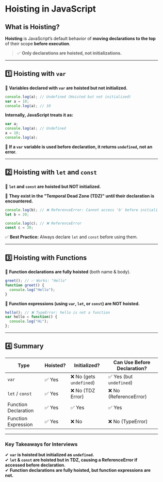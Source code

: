 # Hoisting in JavaScript  

## What is Hoisting?  
**Hoisting** is JavaScript’s default behavior of **moving declarations to the top** of their scope **before execution**.  

> ✅ **Only declarations are hoisted, not initializations.**

---

## 1️⃣ Hoisting with `var`

🔹 **Variables declared with `var` are hoisted but not initialized.**  

```js
console.log(a); // Undefined (Hoisted but not initialized)
var a = 10;
console.log(a); // 10
```

**Internally, JavaScript treats it as:**

```js
var a;
console.log(a); // Undefined
a = 10;
console.log(a);
```

🔹 **If a `var` variable is used before declaration, it returns `undefined`, not an error.**

---

## 2️⃣ Hoisting with `let` and `const`
🔹 **`let` and `const` are hoisted but NOT initialized.**  

🔹 **They exist in the "Temporal Dead Zone (TDZ)" until their declaration is encountered.**

```js
console.log(b); // ❌ ReferenceError: Cannot access 'b' before initialization
let b = 20;

console.log(c); // ❌ ReferenceError
const c = 30;
```

✅ **Best Practice:** Always declare `let` and `const` before using them.

---

## 3️⃣ Hoisting with Functions

🔹 **Function declarations are fully hoisted** (both name & body).  

```js
greet(); // ✅ Works: "Hello"
function greet() {
  console.log("Hello");
}
```
🔹 **Function expressions (using `var`, `let`, or `const`) are NOT hoisted.**
```js
hello(); // ❌ TypeError: hello is not a function
var hello = function() {
  console.log("Hi");
};
```

---

## 4️⃣ Summary
| Type          | Hoisted? | Initialized? | Can Use Before Declaration? |
|--------------|----------|--------------|-----------------------------|
| `var`        | ✅ Yes   | ❌ No (gets `undefined`) | ✅ Yes (but `undefined`) |
| `let` / `const` | ✅ Yes   | ❌ No (TDZ Error) | ❌ No (ReferenceError) |
| Function Declaration | ✅ Yes | ✅ Yes | ✅ Yes |
| Function Expression | ✅ Yes | ❌ No | ❌ No (TypeError) |

---

### **Key Takeaways for Interviews**
✔ **`var` is hoisted but initialized as `undefined`.**  
✔ **`let` & `const` are hoisted but in TDZ, causing a ReferenceError if accessed before declaration.**  
✔ **Function declarations are fully hoisted, but function expressions are not.**  